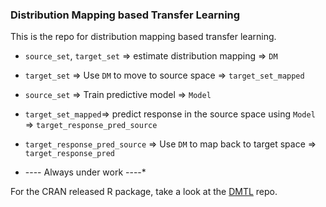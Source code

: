 ### Distribution Mapping based Transfer Learning

This is the repo for distribution mapping based transfer learning.  
* `source_set`, `target_set` => estimate distribution mapping => `DM`
* `target_set` => Use `DM` to move to source space => `target_set_mapped`
* `source_set` => Train predictive model => `Model`
* `target_set_mapped`=> predict response in the source space using `Model` => `target_response_pred_source`
* `target_response_pred_source` => Use `DM` to map back to target space => `target_response_pred`

* ---- Always under work ----*

For the CRAN released R package, take a look at the [DMTL](https://github.com/dhruba018/DMTL) repo. 
